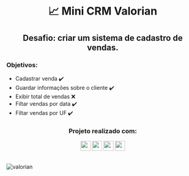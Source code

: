 <h1 align="center">📈 Mini CRM Valorian </h1>


<h2 align="center">Desafio: criar um sistema de cadastro de vendas.</h2>

### Objetivos:
- Cadastrar venda ✔️
- Guardar informações sobre o cliente ✔️
- Exibir total de vendas ❌
- Filtar vendas por data ✔️
- Filtar vendas por UF ✔️

<h3 align="center">Projeto realizado com:</h3>

<div align="center">
  <img height="26em" src="https://img.shields.io/badge/AngularJS-E23237?style=for-the-badge&logo=angularjs&logoColor=white" >
  <img height="26em" src="https://img.shields.io/badge/JavaScript-F7DF1E?style=for-the-badge&logo=javascript&logoColor=black" >
  <img height="26em" src="https://img.shields.io/badge/HTML5-E34F26?style=for-the-badge&logo=html5&logoColor=white" >
  <img height="26em" src="https://img.shields.io/badge/CSS3-1572B6?style=for-the-badge&logo=css3&logoColor=white" >
</div>

##


<div aling="center">

![valorian](https://user-images.githubusercontent.com/72527935/144102683-1a0bf75b-834b-46d1-a727-030ed240d41c.png)

</div>
